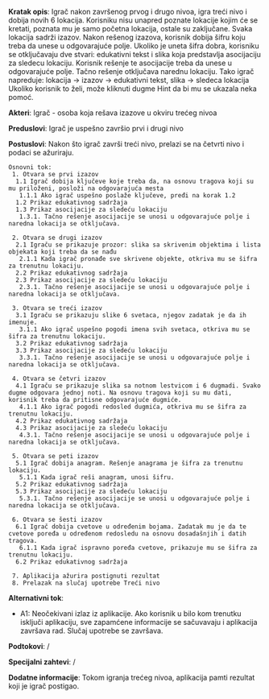 **Kratak opis**: Igrač nakon završenog prvog i drugo nivoa, igra treći nivo i dobija novih 6 lokacija. Korisniku nisu unapred poznate lokacije kojim će se kretati, poznata mu je samo početna lokacija, ostale su zaključane. 
Svaka lokacija sadrži izazov. Nakon rešenog izazova, korisnik dobija šifru koju treba da unese u odgovarajuće polje.
Ukoliko je uneta šifra dobra, korisniku se otključavaju dve stvari: edukativni tekst i slika koja predstavlja asocijaciju za sledecu lokaciju. 
Korisnik rešenje te asocijacije treba da unese u odgovarajuće polje. Tačno rešenje otključava narednu lokaciju.
Tako igrač napreduje: lokacija -> izazov -> edukativni tekst, slika -> sledeca lokacija
Ukoliko korisnik to želi, može kliknuti dugme Hint da bi mu se ukazala neka pomoć.

**Akteri**: Igrač - osoba koja rešava izazove u okviru trećeg nivoa

**Preduslovi**: Igrač je uspešno završio prvi i drugi nivo

**Postuslovi**: Nakon što igrač završi treći nivo, prelazi se na četvrti nivo i podaci se ažuriraju.

```
Osnovni tok:
 1. Otvara se prvi izazov
  1.1 Igrač dobija ključeve koje treba da, na osnovu tragova koji su mu priloženi, posloži na odgovarajuća mesta
   1.1.1 Ako igrač uspešno poslaže ključeve, pređi na korak 1.2
  1.2 Prikaz edukativnog sadržaja
  1.3 Prikaz asocijacije za sledeću lokaciju
   1.3.1. Tačno rešenje asocijacije se unosi u odgovarajuće polje i naredna lokacija se otključava.

 2. Otvara se drugi izazov
  2.1 Igraču se prikazuje prozor: slika sa skrivenim objektima i lista objekata koji treba da se nađu
   2.1.1 Kada igrač pronađe sve skrivene objekte, otkriva mu se šifra za trenutnu lokaciju. 
  2.2 Prikaz edukativnog sadržaja
  2.3 Prikaz asocijacije za sledeću lokaciju
   2.3.1. Tačno rešenje asocijacije se unosi u odgovarajuće polje i naredna lokacija se otključava.

 3. Otvara se treći izazov
  3.1 Igraču se prikazuju slike 6 svetaca, njegov zadatak je da ih imenuje. 
   3.1.1 Ako igrač uspešno pogodi imena svih svetaca, otkriva mu se šifra za trenutnu lokaciju.
  3.2 Prikaz edukativnog sadržaja
  3.3 Prikaz asocijacije za sledeću lokaciju
   3.3.1. Tačno rešenje asocijacije se unosi u odgovarajuće polje i naredna lokacija se otključava.

 4. Otvara se četvri izazov
  4.1 Igraču se prikazuje slika sa notnom lestvicom i 6 dugmadi. Svako dugme odgovara jednoj noti. Na osnovu tragova koji su mu dati, korisnik treba da pritisne odgovarajuće dugmiće.
   4.1.1 Ako igrač pogodi redosled dugmića, otkriva mu se šifra za trenutnu lokaciju.
  4.2 Prikaz edukativnog sadržaja
  4.3 Prikaz asocijacije za sledeću lokaciju
   4.3.1. Tačno rešenje asocijacije se unosi u odgovarajuće polje i naredna lokacija se otključava.

 5. Otvara se peti izazov
  5.1 Igrač dobija anagram. Rešenje anagrama je šifra za trenutnu lokaciju.
   5.1.1 Kada igrač reši anagram, unosi šifru. 
  5.2 Prikaz edukativnog sadržaja
  5.3 Prikaz asocijacije za sledeću lokaciju
   5.3.1. Tačno rešenje asocijacije se unosi u odgovarajuće polje i naredna lokacija se otključava.

 6. Otvara se šesti izazov
  6.1 Igrač dobija cvetove u određenim bojama. Zadatak mu je da te cvetove poređa u određenom redosledu na osnovu dosadašnjih i datih tragova.
   6.1.1 Kada igrač ispravno poređa cvetove, prikazuje mu se šifra za trenutnu lokaciju.
  6.2 Prikaz edukativnog sadržaja

 7. Aplikacija ažurira postignuti rezultat
 8. Prelazak na slučaj upotrebe Treći nivo
```
**Alternativni tok**:
 * A1: Neočekivani izlaz iz aplikacije. Ako korisnik u bilo kom trenutku isključi aplikaciju, sve zapamćene informacije se sačuvavaju i aplikacija završava rad. Slučaj
     upotrebe se završava.
     
**Podtokovi**: /

**Specijalni zahtevi**: /

**Dodatne informacije**: Tokom igranja trećeg nivoa, aplikacija pamti rezultat koji je igrač postigao.
